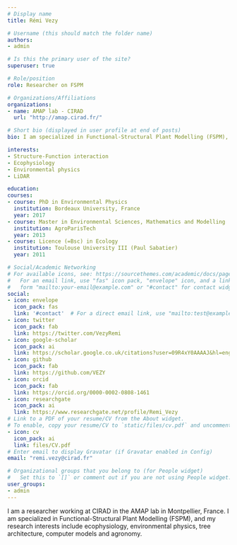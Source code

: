 ```yaml
---
# Display name
title: Rémi Vezy

# Username (this should match the folder name)
authors:
- admin

# Is this the primary user of the site?
superuser: true

# Role/position
role: Researcher on FSPM

# Organizations/Affiliations
organizations:
- name: AMAP lab - CIRAD
  url: "http://amap.cirad.fr/"

# Short bio (displayed in user profile at end of posts)
bio: I am specialized in Functional-Structural Plant Modelling (FSPM), and my research interests include ecophysiology, environmental physics, tree architecture, computer models and agronomy.

interests:
- Structure-Function interaction
- Ecophysiology
- Environmental physics
- LiDAR

education:
courses:
- course: PhD in Environmental Physics
  institution: Bordeaux University, France
  year: 2017
- course: Master in Environmental Sciences, Mathematics and Modelling
  institution: AgroParisTech
  year: 2013
- course: Licence (=Bsc) in Ecology
  institution: Toulouse University III (Paul Sabatier)
  year: 2011

# Social/Academic Networking
# For available icons, see: https://sourcethemes.com/academic/docs/page-builder/#icons
#   For an email link, use "fas" icon pack, "envelope" icon, and a link in the
#   form "mailto:your-email@example.com" or "#contact" for contact widget.
social:
- icon: envelope
  icon_pack: fas
  link: '#contact'  # For a direct email link, use "mailto:test@example.org".
- icon: twitter
  icon_pack: fab
  link: https://twitter.com/VezyRemi
- icon: google-scholar
  icon_pack: ai
  link: https://scholar.google.co.uk/citations?user=09R4xY0AAAAJ&hl=eng
- icon: github
  icon_pack: fab
  link: https://github.com/VEZY
- icon: orcid
  icon_pack: fab
  link: https://orcid.org/0000-0002-0808-1461
- icon: researchgate
  icon_pack: ai
  link: https://www.researchgate.net/profile/Remi_Vezy
# Link to a PDF of your resume/CV from the About widget.
# To enable, copy your resume/CV to `static/files/cv.pdf` and uncomment the lines below.
- icon: cv
  icon_pack: ai
  link: files/CV.pdf
# Enter email to display Gravatar (if Gravatar enabled in Config)
email: "remi.vezy@cirad.fr"

# Organizational groups that you belong to (for People widget)
#   Set this to `[]` or comment out if you are not using People widget.
user_groups:
- admin
---
```

  
I am a researcher working at CIRAD in the AMAP lab in Montpellier, France. I am specialized in Functional-Structural Plant Modelling (FSPM), and my research interests include ecophysiology, environmental physics, tree architecture, computer models and agronomy.
